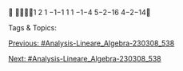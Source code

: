 
1 2 1 −1−1
1 1 −1−4
5−2−16
4−2−14

   Tags & Topics:
   

[Previous: #Analysis-Lineare_Algebra-230308_538](Analysis-Lineare_Algebra-230308_538.md)

[Next: #Analysis-Lineare_Algebra-230308_538](Analysis-Lineare_Algebra-230308_538.md)